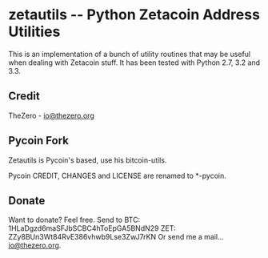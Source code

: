 zetautils -- Python Zetacoin Address Utilities
==================================

This is an implementation of a bunch of utility routines that may be useful when dealing with Zetacoin stuff. It has been tested with Python 2.7, 3.2 and 3.3.

Credit
--------------------------------

TheZero - io@thezero.org


Pycoin Fork
------------------------------

Zetautils is Pycoin's based, use his bitcoin-utils.

Pycoin CREDIT, CHANGES and LICENSE are renamed to \*-pycoin.


Donate
------

Want to donate? Feel free. Send to 
BTC: 1HLaDgzd6maSFJbSCBC4hToEpGA5BNdN29
ZET: ZZy8BUn3Wt84RvE386vhwb9Lse3ZwJ7rKN
Or send me a mail... io@thezero.org.


